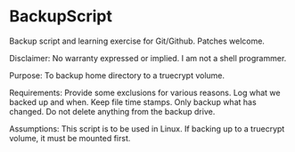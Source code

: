 BackupScript
============

Backup script and learning exercise for Git/Github. Patches welcome.

Disclaimer:
  No warranty expressed or implied.  I am not a shell programmer.

Purpose:
  To backup home directory to a truecrypt volume.
  
Requirements:
  Provide some exclusions for various reasons.
  Log what we backed up and when.
  Keep file time stamps.
  Only backup what has changed.
  Do not delete anything from the backup drive.

Assumptions:
  This script is to be used in Linux.
  If backing up to a truecrypt volume, it must be mounted first.
  
  
  
